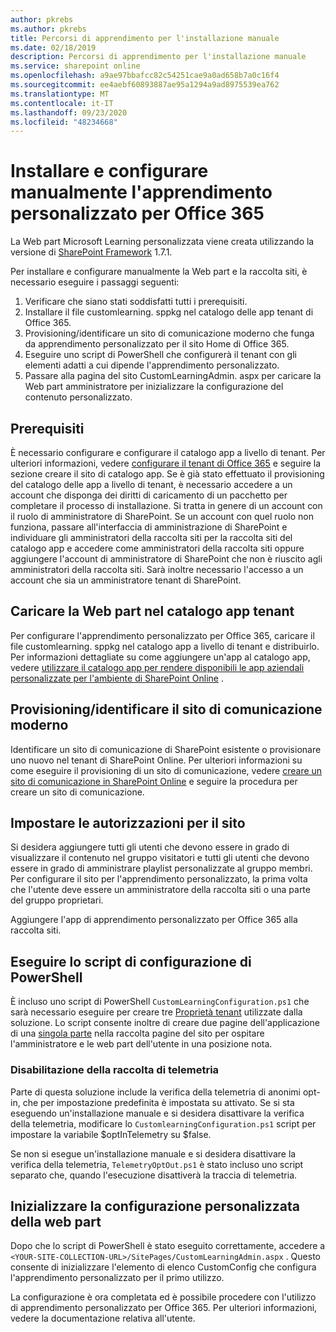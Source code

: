```yaml
---
author: pkrebs
ms.author: pkrebs
title: Percorsi di apprendimento per l'installazione manuale
ms.date: 02/18/2019
description: Percorsi di apprendimento per l'installazione manuale
ms.service: sharepoint online
ms.openlocfilehash: a9ae97bbafcc82c54251cae9a0ad658b7a0c16f4
ms.sourcegitcommit: ee4aebf60893887ae95a1294a9ad8975539ea762
ms.translationtype: MT
ms.contentlocale: it-IT
ms.lasthandoff: 09/23/2020
ms.locfileid: "48234668"
---
```

# <a name="manually-installing-and-configuring-custom-learning-for-office-365"></a>Installare e configurare manualmente l'apprendimento personalizzato per Office 365

La Web part Microsoft Learning personalizzata viene creata utilizzando la versione di [SharePoint Framework](https://docs.microsoft.com/sharepoint/dev/spfx/sharepoint-framework-overview) 1.7.1.

Per installare e configurare manualmente la Web part e la raccolta siti, è necessario eseguire i passaggi seguenti:

1. Verificare che siano stati soddisfatti tutti i prerequisiti.
1. Installare il file customlearning. sppkg nel catalogo delle app tenant di Office 365.
1. Provisioning/identificare un sito di comunicazione moderno che funga da apprendimento personalizzato per il sito Home di Office 365.
1. Eseguire uno script di PowerShell che configurerà il tenant con gli elementi adatti a cui dipende l'apprendimento personalizzato.
1. Passare alla pagina del sito CustomLearningAdmin. aspx per caricare la Web part amministratore per inizializzare la configurazione del contenuto personalizzato.

## <a name="prerequisites"></a>Prerequisiti

È necessario configurare e configurare il catalogo app a livello di tenant. Per ulteriori informazioni, vedere [configurare il tenant di Office 365](https://docs.microsoft.com/sharepoint/dev/spfx/set-up-your-developer-tenant#create-app-catalog-site) e seguire la sezione creare il sito di catalogo app. Se è già stato effettuato il provisioning del catalogo delle app a livello di tenant, è necessario accedere a un account che disponga dei diritti di caricamento di un pacchetto per completare il processo di installazione. Si tratta in genere di un account con il ruolo di amministratore di SharePoint. Se un account con quel ruolo non funziona, passare all'interfaccia di amministrazione di SharePoint e individuare gli amministratori della raccolta siti per la raccolta siti del catalogo app e accedere come amministratori della raccolta siti oppure aggiungere l'account di amministratore di SharePoint che non è riuscito agli amministratori della raccolta siti. Sarà inoltre necessario l'accesso a un account che sia un amministratore tenant di SharePoint.

## <a name="upload-the-web-part-to-the-tenant-app-catalog"></a>Caricare la Web part nel catalogo app tenant

Per configurare l'apprendimento personalizzato per Office 365, caricare il file customlearning. sppkg nel catalogo app a livello di tenant e distribuirlo. Per informazioni dettagliate su come aggiungere un'app al catalogo app, vedere [utilizzare il catalogo app per rendere disponibili le app aziendali personalizzate per l'ambiente di SharePoint Online](https://docs.microsoft.com/sharepoint/use-app-catalog) .

## <a name="provisionidentify-modern-communication-site"></a>Provisioning/identificare il sito di comunicazione moderno

Identificare un sito di comunicazione di SharePoint esistente o provisionare uno nuovo nel tenant di SharePoint Online. Per ulteriori informazioni su come eseguire il provisioning di un sito di comunicazione, vedere [creare un sito di comunicazione in SharePoint Online](https://support.office.com/article/create-a-communication-site-in-sharepoint-online-7fb44b20-a72f-4d2c-9173-fc8f59ba50eb) e seguire la procedura per creare un sito di comunicazione.

## <a name="set-permissions-for-the-site"></a>Impostare le autorizzazioni per il sito

Si desidera aggiungere tutti gli utenti che devono essere in grado di visualizzare il contenuto nel gruppo visitatori e tutti gli utenti che devono essere in grado di amministrare playlist personalizzate al gruppo membri. Per configurare il sito per l'apprendimento personalizzato, la prima volta che l'utente deve essere un amministratore della raccolta siti o una parte del gruppo proprietari.

Aggiungere l'app di apprendimento personalizzato per Office 365 alla raccolta siti.

## <a name="execute-powershell-configuration-script"></a>Eseguire lo script di configurazione di PowerShell

È incluso uno script di PowerShell `CustomLearningConfiguration.ps1` che sarà necessario eseguire per creare tre [Proprietà tenant](https://docs.microsoft.com/sharepoint/dev/spfx/tenant-properties) utilizzate dalla soluzione. Lo script consente inoltre di creare due pagine dell'applicazione di una [singola parte](https://docs.microsoft.com/sharepoint/dev/spfx/web-parts/single-part-app-pages) nella raccolta pagine del sito per ospitare l'amministratore e le web part dell'utente in una posizione nota.

### <a name="disabling-telemetry-collection"></a>Disabilitazione della raccolta di telemetria

Parte di questa soluzione include la verifica della telemetria di anonimi opt-in, che per impostazione predefinita è impostata su attivato. Se si sta eseguendo un'installazione manuale e si desidera disattivare la verifica della telemetria, modificare lo `CustomlearningConfiguration.ps1` script per impostare la variabile $optInTelemetry su $false.

Se non si esegue un'installazione manuale e si desidera disattivare la verifica della telemetria, `TelemetryOptOut.ps1` è stato incluso uno script separato che, quando l'esecuzione disattiverà la traccia di telemetria.

## <a name="initialize-web-part-custom-configuration"></a>Inizializzare la configurazione personalizzata della web part

Dopo che lo script di PowerShell è stato eseguito correttamente, accedere a `<YOUR-SITE-COLLECTION-URL>/SitePages/CustomLearningAdmin.aspx` . Questo consente di inizializzare l'elemento di elenco CustomConfig che configura l'apprendimento personalizzato per il primo utilizzo.

La configurazione è ora completata ed è possibile procedere con l'utilizzo di apprendimento personalizzato per Office 365. Per ulteriori informazioni, vedere la documentazione relativa all'utente.